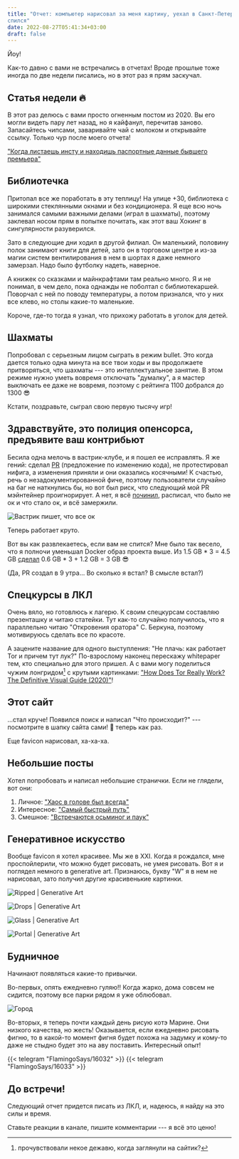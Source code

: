 ```yaml
---
title: "Отчет: компьютер нарисовал за меня картину, уехал в Санкт-Петербург и
спился"
date: 2022-08-27T05:41:34+03:00
draft: false
---
```


Йоу!

Как-то давно с вами не встречались в отчетах! Вроде прошлые тоже иногда по две
недели писались, но в этот раз я прям заскучал.

## Статья недели 🔥

В этот раз делюсь с вами просто огненным постом из 2020. Вы его могли видеть
пару лет назад, но я кайфанул, перечитав заново. Запасайтесь чипсами,
заваривайте чай с молоком и открывайте ссылку. Только чур после моего отчета!

["Когда листаешь инсту и находишь паспортные данные бывшего премьера"][m]

[m]: https://mango.pdf.zone/finding-former-australian-prime-minister-tony-abbotts-passport-number-on-instagram

## Библиотечка

Притопал все же поработать в эту теплицу! На улице +30, библиотека с широкими
стеклянными окнами и без кондиционера. Я еще всю ночь занимался самыми важными
делами (играл в шахматы), поэтому заклевал носом прям в попытке почитать, как
этот ваш Хокинг в сингулярности разуверился.

Зато в следующие дни ходил в другой филиал. Он маленький, половину полок
занимают книги для детей, зато он в торговом центре и из-за магии систем
вентилирования в нем в шортах я даже немного замерзал. Надо было футболку
надеть, наверное.

А книжек со сказками и майнкрафтами там реально много. Я и не понимал, в чем
дело, пока однажды не поболтал с библиотекаршей. Поворчал с ней по поводу
температуры, а потом признался, что у них все клево, но столы какие-то
маленькие.

Короче, где-то тогда я узнал, что прихожу работать в уголок для детей.

## Шахматы

Попробовал с серьезным лицом сыграть в режим bullet. Это когда дается только
одна минута на все твои ходы и вы продолжаете притворяться, что шахматы --- это
интеллектуальное занятие. В этом режиме нужно уметь вовремя отключать "думалку",
а я мастер выключать ее даже не вовремя, поэтому с рейтинга 1100 добрался до
1300 😎

Кстати, поздравьте, сыграл свою первую тысячу игр!

## Здравствуйте, это полиция опенсорса, предъявите ваш контрибьют

Бесила одна мелочь в вастрик-клубе, и я пошел ее исправлять. Я же гений: сделал
[PR][pr1] (предложение по изменению кода), не протестировал нифига, а изменения
приняли и они оказались косячными! К счастью, речь о незадокументированной фиче,
поэтому пользователи случайно на баг не наткнулись бы, но вот был риск, что
следующий мой PR мэйнтейнер проигнорирует. А нет, я всё [починил][pr2],
расписал, что было не ок и что стало ок, и всё замержили.

![Вастрик пишет, что все ок](vas3k_ok.webp "Мне можно верить!")

Теперь работает круто.

Вот вы как развлекаетесь, если вам не спится? Мне было так весело, что я полночи
уменьшал Docker образ проекта выше. Из 1.5 GB * 3 = 4.5 GB [сделал][pr3] 0.6 GB
\* 3 + 1.2 GB = 3 GB 😎

(Да, PR создал в 9 утра... Во сколько я встал? В смысле встал?)

[pr1]: https://github.com/vas3k/vas3k.club/pull/979
[pr2]: https://github.com/vas3k/vas3k.club/pull/980
[pr3]: https://github.com/vas3k/vas3k.club/pull/981

## Спецкурсы в ЛКЛ

Очень вяло, но готовлюсь к лагерю. К своим спецкурсам составляю презенташку и
читаю статейки. Тут как-то случайно получилось, что я параллельно читаю
"Откровения оратора" С. Беркуна, поэтому мотивируюсь сделать все по красоте.

А зацените название для одного выступления: "Не плачь: как работает Tor и причем
тут лук?" По-взрослому наконец перескажу whitepaper тем, кто специально для
этого пришел. А с вами могу поделиться чужим лонгридом[^1] с крутыми картинками:
["How Does Tor Really Work? The Definitive Visual Guide (2020)"][t]!

[^1]: прочувствовали некое дежавю, когда заглянули на сайтик?

[t]: https://skerritt.blog/how-does-tor-really-work/

## Этот сайт

...стал круче! Появился поиск и написал "Что происходит?" --- посмотрите в
шапку сайта сами! 🎩 теперь как раз.

Еще favicon нарисовал, ха-ха-ха.

## Небольшие посты

Хотел попробовать и написал небольшие странички. Если не глядели, вот они:

1. Личное: ["Хаос в голове был
	 всегда"](https://weekly.oskarsh.ru/posts/chaos-in-the-head/)
2. Интересное: ["Самый быстрый путь"](https://weekly.oskarsh.ru/posts/short-path/)
3. Смешное: ["Встречаются осьминог и паук"](https://weekly.oskarsh.ru/posts/handshake/)

## Генеративное искусство

Вообще favicon я хотел красивее. Мы же в XXI. Когда я рождался, мне
проспойлерили, что можно будет рисовать, не умея рисовать. Вот я и поглядел
немного в generative art. Признаюсь, букву "W" я в нем не нарисовал, зато
получил другие красивенькие картинки.

![Ripped | Generative Art](ga_ripped.webp)

![Drops | Generative Art](ga_drops.webp)

![Glass | Generative Art](ga_glass.webp)

![Portal | Generative Art](ga_portal.webp "Эта анимированная, кстати!")

## Будничное

Начинают появляться какие-то привычки.

Во-первых, опять ежедневно гуляю!! Когда жарко, дома совсем не сидится, поэтому
все парки рядом я уже облюбовал.

![Город](city.webp)

Во-вторых, я теперь почти каждый день рисую котэ Марине. Они низкого качества,
но жесть! Оказывается, если ежедневно рисовать фигню, то в какой-то момент фигня
будет похожа на задумку и кому-то даже не стыдно будет это на аву поставить.
Интересный опыт!

{{< telegram "FlamingoSays/16032" >}}
{{< telegram "FlamingoSays/16033" >}}

## До встречи!

Следующий отчет придется писать из ЛКЛ, и, надеюсь, я найду на это силы и время.

Ставьте реакции в канале, пишите комментарии --- я всё это ценю!
